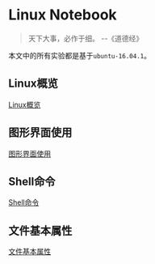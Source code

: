 # Linux Notebook
>天下大事，必作于细。
>--《道德经》
>
本文中的所有实验都是基于`ubuntu-16.04.1`。
## Linux概览
[Linux概览](sections/linuxoverview/README.md "Linux概览")
## 图形界面使用
[图形界面使用](sections/guiusage/README.md "图形界面使用")
## Shell命令
[Shell命令](sections/shellcommands/README.md "Shell命令")
## 文件基本属性
[文件基本属性](sections/file/README.md "文件基本属性")